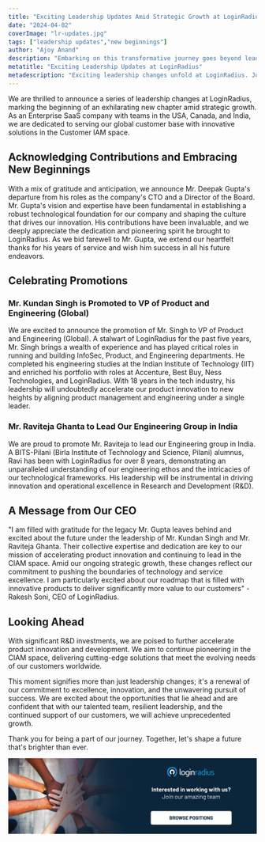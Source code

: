 ```yaml
---
title: "Exciting Leadership Updates Amid Strategic Growth at LoginRadius"
date: "2024-04-02"
coverImage: "lr-updates.jpg"
tags: ["leadership updates","new beginnings"]
author: "Ajoy Anand"
description: "Embarking on this transformative journey goes beyond leadership shifts—it's a renewal of our commitment to excellence, innovation, and the unwavering pursuit of success. We are excited about the opportunities that lie ahead."
metatitle: "Exciting Leadership Updates at LoginRadius"
metadescription: "Exciting leadership changes unfold at LoginRadius. Join us, a leading Enterprise SaaS company, as we continue pioneering CIAM across the USA, Canada, and India."
---
```

We are thrilled to announce a series of leadership changes at LoginRadius, marking the beginning of an exhilarating new chapter amid strategic growth. As an Enterprise SaaS company with teams in the USA, Canada, and India, we are dedicated to serving our global customer base with innovative solutions in the Customer IAM space.

## Acknowledging Contributions and Embracing New Beginnings

With a mix of gratitude and anticipation, we announce Mr. Deepak Gupta's departure from his roles as the company's CTO and a Director of the Board. Mr. Gupta's vision and expertise have been fundamental in establishing a robust technological foundation for our company and shaping the culture that drives our innovation. His contributions have been invaluable, and we deeply appreciate the dedication and pioneering spirit he brought to LoginRadius. As we bid farewell to Mr. Gupta, we extend our heartfelt thanks for his years of service and wish him success in all his future endeavors.

## Celebrating Promotions

### **Mr. Kundan Singh is Promoted  to VP of Product and Engineering (Global)**

We are excited to announce the promotion of Mr. Singh to VP of Product and Engineering (Global). A stalwart of LoginRadius for the past five years, Mr. Singh brings a wealth of experience and has played critical roles in running and building InfoSec, Product, and Engineering departments. He completed his engineering studies at the Indian Institute of Technology (IIT) and enriched his portfolio with roles at Accenture, Best Buy, Ness Technologies, and LoginRadius. With 18 years in the tech industry, his leadership will undoubtedly accelerate our product innovation to new heights by aligning product management and engineering under a single leader.

### **Mr. Raviteja Ghanta to Lead Our Engineering Group in India** 

We are proud to promote Mr. Raviteja to lead our Engineering group in India. A BITS-Pilani (Birla Institute of Technology and Science, Pilani) alumnus, Ravi has been with LoginRadius for over 8 years, demonstrating an unparalleled understanding of our engineering ethos and the intricacies of our technological frameworks. His leadership will be instrumental in driving innovation and operational excellence in Research and Development (R&D).

## A Message from Our CEO

"I am filled with gratitude for the legacy Mr. Gupta leaves behind and excited about the future under the leadership of Mr. Kundan Singh and Mr. Raviteja Ghanta. Their collective expertise and dedication are key to our mission of accelerating product innovation and continuing to lead in the CIAM space. Amid our ongoing strategic growth, these changes reflect our commitment to pushing the boundaries of technology and service excellence. I am particularly excited about our roadmap that is filled with innovative products to deliver significantly more value to our customers" - Rakesh Soni, CEO of LoginRadius.

## Looking Ahead

With significant R&D investments, we are poised to further accelerate product innovation and development. We aim to continue pioneering in the CIAM space, delivering cutting-edge solutions that meet the evolving needs of our customers worldwide.

This moment signifies more than just leadership changes; it's a renewal of our commitment to excellence, innovation, and the unwavering pursuit of success. We are excited about the opportunities that lie ahead and are confident that with our talented team, resilient leadership, and the continued support of our customers, we will achieve unprecedented growth.

Thank you for being a part of our journey. Together, let's shape a future that's brighter than ever.

[![cta-careers](cta-careers.png)](https://www.loginradius.com/careers/)